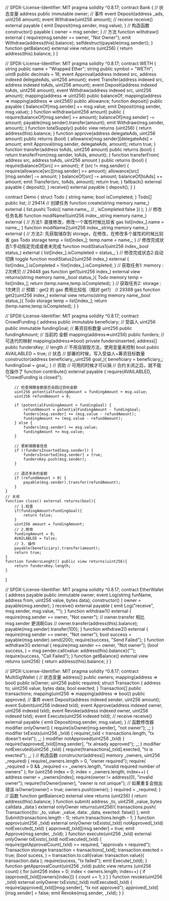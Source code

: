// SPDX-License-Identifier: MIT
pragma solidity ^0.8.17;
contract Bank {
    // 状态变量
    address public immutable owner;
    // 事件
    event Deposit(address _ads, uint256 amount);
    event Withdraw(uint256 amount);
    // receive
    receive() external payable {
        emit Deposit(msg.sender, msg.value);
    }
    // 构造函数
    constructor() payable {
        owner = msg.sender;
    }
    // 方法
    function withdraw() external {
        require(msg.sender == owner, "Not Owner");
        emit Withdraw(address(this).balance);
        selfdestruct(payable(msg.sender));
    }
    function getBalance() external view returns (uint256) {
        return address(this).balance;
    }
}


// SPDX-License-Identifier: MIT
pragma solidity ^0.8.17;
contract WETH {
    string public name = "Wrapped Ether";
    string public symbol = "WETH";
    uint8 public decimals = 18;
    event Approval(address indexed src, address indexed delegateAds, uint256 amount);
    event Transfer(address indexed src, address indexed toAds, uint256 amount);
    event Deposit(address indexed toAds, uint256 amount);
    event Withdraw(address indexed src, uint256 amount);
    mapping(address => uint256) public balanceOf;
    mapping(address => mapping(address => uint256)) public allowance;
    function deposit() public payable {
        balanceOf[msg.sender] += msg.value;
        emit Deposit(msg.sender, msg.value);
    }
    function withdraw(uint256 amount) public {
        require(balanceOf[msg.sender] >= amount);
        balanceOf[msg.sender] -= amount;
        payable(msg.sender).transfer(amount);
        emit Withdraw(msg.sender, amount);
    }
    function totalSupply() public view returns (uint256) {
        return address(this).balance;
    }
    function approve(address delegateAds, uint256 amount) public returns (bool) {
        allowance[msg.sender][delegateAds] = amount;
        emit Approval(msg.sender, delegateAds, amount);
        return true;
    }
    function transfer(address toAds, uint256 amount) public returns (bool) {
        return transferFrom(msg.sender, toAds, amount);
    }
    function transferFrom(
        address src,
        address toAds,
        uint256 amount
    ) public returns (bool) {
        require(balanceOf[src] >= amount);
        if (src != msg.sender) {
            require(allowance[src][msg.sender] >= amount);
            allowance[src][msg.sender] -= amount;
        }
        balanceOf[src] -= amount;
        balanceOf[toAds] += amount;
        emit Transfer(src, toAds, amount);
        return true;
    }
    fallback() external payable {
        deposit();
    }
    receive() external payable {
        deposit();
    }
}


contract Demo {
    struct Todo {
        string name;
        bool isCompleted;
    }
    Todo[] public list; // 29414
    // 创建任务
    function create(string memory name_) external {
        list.push(
            Todo({
                name:name_, // ,
                isCompleted:false
            })
        );
    }
    // 修改任务名称
    function modiName1(uint256 index_,string memory name_) external {
        // 方法1: 直接修改，修改一个属性时候比较省 gas
        list[index_].name = name_;
    }
    function modiName2(uint256 index_,string memory name_) external {
        // 方法2: 先获取储存到 storage，在修改，在修改多个属性的时候比较省 gas
        Todo storage temp = list[index_];
        temp.name = name_;
    }
    // 修改完成状态1:手动指定完成或者未完成
    function modiStatus1(uint256 index_,bool status_) external {
        list[index_].isCompleted = status_;
    }
    // 修改完成状态2:自动切换 toggle
    function modiStatus2(uint256 index_) external {
        list[index_].isCompleted = !list[index_].isCompleted;
    }
    // 获取任务1: memory : 2次拷贝
    // 29448 gas
    function get1(uint256 index_) external view
        returns(string memory name_,bool status_){
        Todo memory temp = list[index_];
        return (temp.name,temp.isCompleted);
    }
    // 获取任务2: storage : 1次拷贝
    // 预期：get2 的 gas 费用比较低（相对 get1）
    // 29388 gas
    function get2(uint256 index_) external view
        returns(string memory name_,bool status_){
        Todo storage temp = list[index_];
        return (temp.name,temp.isCompleted);
    }
}

// SPDX-License-Identifier: MIT
pragma solidity ^0.8.17;
contract CrowdFunding {
    address public immutable beneficiary;   // 受益人
    uint256 public immutable fundingGoal;   // 筹资目标数量
    uint256 public fundingAmount;       // 当前的 金额
    mapping(address=>uint256) public funders;
    // 可迭代的映射
    mapping(address=>bool) private fundersInserted;
    address[] public fundersKey; // length
    // 不用自销毁方法，使用变量来控制
    bool public AVAILABLED = true; // 状态
    // 部署的时候，写入受益人+筹资目标数量
    constructor(address beneficiary_,uint256 goal_){
        beneficiary = beneficiary_;
        fundingGoal = goal_;
    }
    // 资助
    //      可用的时候才可以捐
    //      合约关闭之后，就不能在操作了
 function contribute() external payable {
        require(AVAILABLED, "CrowdFunding is closed");

        // 检查捐赠金额是否会超过目标金额
        uint256 potentialFundingAmount = fundingAmount + msg.value;
        uint256 refundAmount = 0;

        if (potentialFundingAmount > fundingGoal) {
            refundAmount = potentialFundingAmount - fundingGoal;
            funders[msg.sender] += (msg.value - refundAmount);
            fundingAmount += (msg.value - refundAmount);
        } else {
            funders[msg.sender] += msg.value;
            fundingAmount += msg.value;
        }

        // 更新捐赠者信息
        if (!fundersInserted[msg.sender]) {
            fundersInserted[msg.sender] = true;
            fundersKey.push(msg.sender);
        }

        // 退还多余的金额
        if (refundAmount > 0) {
            payable(msg.sender).transfer(refundAmount);
        }
    }
    // 关闭
    function close() external returns(bool){
        // 1.检查
        if(fundingAmount<fundingGoal){
            return false;
        }
        uint256 amount = fundingAmount;
        // 2.修改
        fundingAmount = 0;
        AVAILABLED = false;
        // 3. 操作
        payable(beneficiary).transfer(amount);
        return true;
    }
    function fundersLenght() public view returns(uint256){
        return fundersKey.length;
    }
}

// SPDX-License-Identifier: MIT
pragma solidity ^0.8.17;
contract EtherWallet {
    address payable public immutable owner;
    event Log(string funName, address from, uint256 value, bytes data);
    constructor() {
        owner = payable(msg.sender);
    }
    receive() external payable {
        emit Log("receive", msg.sender, msg.value, "");
    }
    function withdraw1() external {
        require(msg.sender == owner, "Not owner");
        // owner.transfer 相比 msg.sender 更消耗Gas
        // owner.transfer(address(this).balance);
        payable(msg.sender).transfer(100);
    }
    function withdraw2() external {
        require(msg.sender == owner, "Not owner");
        bool success = payable(msg.sender).send(200);
        require(success, "Send Failed");
    }
    function withdraw3() external {
        require(msg.sender == owner, "Not owner");
        (bool success, ) = msg.sender.call{value: address(this).balance}("");
        require(success, "Call Failed");
    }
    function getBalance() external view returns (uint256) {
        return address(this).balance;
    }
}

// SPDX-License-Identifier: MIT
pragma solidity ^0.8.17;
contract MultiSigWallet {
    // 状态变量
    address[] public owners;
    mapping(address => bool) public isOwner;
    uint256 public required;
    struct Transaction {
        address to;
        uint256 value;
        bytes data;
        bool exected;
    }
    Transaction[] public transactions;
    mapping(uint256 => mapping(address => bool)) public approved;
    // 事件
    event Deposit(address indexed sender, uint256 amount);
    event Submit(uint256 indexed txId);
    event Approve(address indexed owner, uint256 indexed txId);
    event Revoke(address indexed owner, uint256 indexed txId);
    event Execute(uint256 indexed txId);
    // receive
    receive() external payable {
        emit Deposit(msg.sender, msg.value);
    }
    // 函数修改器
    modifier onlyOwner() {
        require(isOwner[msg.sender], "not owner");
        _;
    }
    modifier txExists(uint256 _txId) {
        require(_txId < transactions.length, "tx doesn't exist");
        _;
    }
    modifier notApproved(uint256 _txId) {
        require(!approved[_txId][msg.sender], "tx already approved");
        _;
    }
    modifier notExecuted(uint256 _txId) {
        require(!transactions[_txId].exected, "tx is exected");
        _;
    }
    // 构造函数
    constructor(address[] memory _owners, uint256 _required) {
        require(_owners.length > 0, "owner required");
        require(
            _required > 0 && _required <= _owners.length,
            "invalid required number of owners"
        );
        for (uint256 index = 0; index < _owners.length; index++) {
            address owner = _owners[index];
            require(owner != address(0), "invalid owner");
            require(!isOwner[owner], "owner is not unique"); // 如果重复会抛出错误
            isOwner[owner] = true;
            owners.push(owner);
        }
        required = _required;
    }
    // 函数
    function getBalance() external view returns (uint256) {
        return address(this).balance;
    }
    function submit(
        address _to,
        uint256 _value,
        bytes calldata _data
    ) external onlyOwner returns(uint256){
        transactions.push(
            Transaction({to: _to, value: _value, data: _data, exected: false})
        );
        emit Submit(transactions.length - 1);
        return transactions.length - 1;
    }
    function approv(uint256 _txId)
        external
        onlyOwner
        txExists(_txId)
        notApproved(_txId)
        notExecuted(_txId)
    {
        approved[_txId][msg.sender] = true;
        emit Approve(msg.sender, _txId);
    }
    function execute(uint256 _txId)
        external
        onlyOwner
        txExists(_txId)
        notExecuted(_txId)
    {
        require(getApprovalCount(_txId) >= required, "approvals < required");
        Transaction storage transaction = transactions[_txId];
        transaction.exected = true;
        (bool sucess, ) = transaction.to.call{value: transaction.value}(
            transaction.data
        );
        require(sucess, "tx failed");
        emit Execute(_txId);
    }
    function getApprovalCount(uint256 _txId)
        public
        view
        returns (uint256 count)
    {
        for (uint256 index = 0; index < owners.length; index++) {
            if (approved[_txId][owners[index]]) {
                count += 1;
            }
        }
    }
    function revoke(uint256 _txId)
        external
        onlyOwner
        txExists(_txId)
        notExecuted(_txId)
    {
        require(approved[_txId][msg.sender], "tx not approved");
        approved[_txId][msg.sender] = false;
        emit Revoke(msg.sender, _txId);
    }
}













